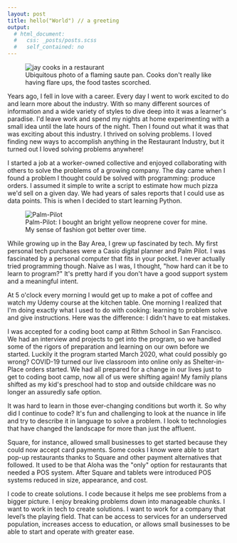 ```yaml
---
layout: post
title: hello("World") // a greeting
output:
  # html_document:
  #   css: _posts/posts.scss
  #   self_contained: no
---
```


<figure class="float-left">
<div>
<img src="https://drive.google.com/uc?export=view&id=1ybhWoxYIE_9W6sDeoR-IXgEdYPjMb-Tc" alt="jay cooks in a restaurant">
<figcaption>Ubiquitous photo of a flaming saute pan. Cooks don't really like having flare ups, the food tastes scorched. </figcaption>
</div>
</figure>Years ago, I fell in love with a career. Every day I went to work excited to do and learn more about the industry. With so many different sources of information and a wide variety of styles to dive deep into it was a learner's paradise. I'd leave work and spend my nights at home experimenting with a small idea until the late hours of the night. Then I found out what it was that was exciting about this industry. I thrived on solving problems. I loved finding new ways to accomplish anything in the Restaurant Industry, but it turned out I loved solving problems anywhere!

I started a job at a worker-owned collective and enjoyed collaborating with others to solve the problems of a growing company. The day came when I found a problem I thought could be solved with programming: produce orders. I assumed it simple to write a script to estimate how much pizza we'd sell on a given day. We had years of sales reports that I could use as data points. This is when I decided to start learning Python.


<figure class="float-right">
<div>
<img src="http://media2.s-nbcnews.com/j/msnbc/Components/Photos/060321/060321_PalmPilot_vmed.grid-4x2.jpg" alt="Palm-Pilot">
<figcaption>Palm-Pilot: I bought an bright yellow neoprene cover for mine. My sense of fashion got better over time.
</figcaption>
</div>
</figure>While growing up in the Bay Area, I grew up fascinated by tech. My first personal tech purchases were a Casio digital planner and Palm Pilot. I was fascinated by a personal computer that fits in your pocket. I never actually tried programming though. Naive as I was, I thought, "how hard can it be to learn to program?" It's pretty hard if you don't have a good support system and a meaningful intent.

At 5 o'clock every morning I would get up to make a pot of coffee and watch my Udemy course at the kitchen table. One morning I realized that I'm doing exactly what I used to do with cooking: learning to problem solve and give instructions. Here was the difference: I didn't have to eat mistakes.

I was accepted for a coding boot camp at Rithm School in San Francisco. We had an interview and projects to get into the program, so we handled some of the rigors of preparation and learning on our own before we started. Luckily it the program started March 2020, what could possibly go wrong? COVID-19 turned our live classroom into online only as Shelter-in-Place orders started. We had all prepared for a change in our lives just to get to coding boot camp, now all of us were shifting again! My family plans shifted as my kid's preschool had to stop and outside childcare was no longer an assuredly safe option.

It was hard to learn in those ever-changing conditions but worth it. So why did I continue to code? It's fun and challenging to look at the nuance in life and try to describe it in language to solve a problem. I look to technologies that have changed the landscape for more than just the affluent.

Square, for instance, allowed small businesses to get started because they could now accept card payments. Some cooks I know were able to start pop-up restaurants thanks to Square and other payment alternatives that followed. It used to be that Aloha was the "only" option for restaurants that needed a POS system. After Square and tablets were introduced POS systems reduced in size, appearance, and cost.

I code to create solutions. I code because it helps me see problems from a bigger picture. I enjoy breaking problems down into manageable chunks. I want to work in tech to create solutions. I want to work for a company that level’s the playing field. That can be access to services for an underserved population, increases access to education, or allows small businesses to be able to start and operate with greater ease.
